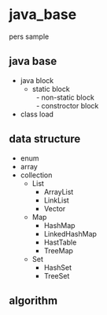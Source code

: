 # java_base
 pers sample
## java base 
 - java block 
    - static block  
    - non-static block  
    - constroctor block   
 - class load
## data structure 
 - enum
 - array
 - collection
   - List
     - ArrayList
     - LinkList
     - Vector
   - Map
     - HashMap
     - LinkedHashMap
     - HastTable
     - TreeMap
   - Set
     - HashSet
     - TreeSet

## algorithm


